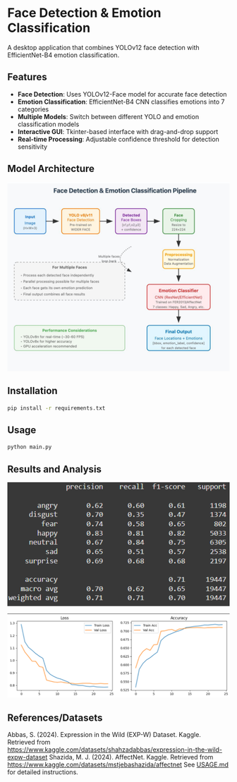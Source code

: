 # Face Detection & Emotion Classification

A desktop application that combines YOLOv12 face detection with EfficientNet-B4 emotion classification.

## Features

- **Face Detection**: Uses YOLOv12-Face model for accurate face detection
- **Emotion Classification**: EfficientNet-B4 CNN classifies emotions into 7 categories
- **Multiple Models**: Switch between different YOLO and emotion classification models
- **Interactive GUI**: Tkinter-based interface with drag-and-drop support
- **Real-time Processing**: Adjustable confidence threshold for detection sensitivity

## Model Architecture
![Model Architecture](asset/model_arch.jpg)

## Installation

```bash
pip install -r requirements.txt
```

## Usage

```bash
python main.py
```

## Results and Analysis
![F1-Scores](asset/f1-score.png)

![training_curve](asset/training.png)

## References/Datasets
Abbas, S. (2024). Expression in the Wild (EXP-W) Dataset. Kaggle. Retrieved from https://www.kaggle.com/datasets/shahzadabbas/expression-in-the-wild-expw-dataset
Shazida, M. J. (2024). AffectNet. Kaggle. Retrieved from https://www.kaggle.com/datasets/mstjebashazida/affectnet
See [USAGE.md](USAGE.md) for detailed instructions.
